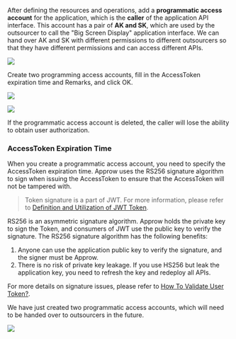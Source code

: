 <IntegrationDetailCard title="Create A Programmatic Access Account">

After defining the resources and operations, add a **programmatic access account** for the application, which is the **caller** of the application API interface. This account has a pair of **AK and SK**, which are used by the outsourcer to call the "Big Screen Display" application interface. We can hand over AK and SK with different permissions to different outsourcers so that they have different permissions and can access different APIs.

![](~@imagesEnUs/guides/authorization/create-programmatic-account-display-screen.png)

Create two programming access accounts, fill in the AccessToken expiration time and Remarks, and click OK.

![](~@imagesEnUs/guides/authorization/create-ak-sk-1.png)

![](~@imagesEnUs/guides/authorization/create-ak-sk-2.png)

If the programmatic access account is deleted, the caller will lose the ability to obtain user authorization.

### AccessToken Expiration Time

When you create a programmatic access account, you need to specify the AccessToken expiration time. Approw uses the RS256 signature algorithm to sign when issuing the AccessToken to ensure that the AccessToken will not be tampered with.

> Token signature is a part of JWT. For more information, please refer to [Definition and Utilization of JWT Token](/concepts/jwt-token.md).

RS256 is an asymmetric signature algorithm. Approw holds the private key to sign the Token, and consumers of JWT use the public key to verify the signature.
The RS256 signature algorithm has the following benefits:

1. Anyone can use the application public key to verify the signature, and the signer must be Approw.
2. There is no risk of private key leakage. If you use HS256 but leak the application key, you need to refresh the key and redeploy all APIs.

For more details on signature issues, please refer to [How To Validate User Token?](/guides/faqs/how-to-validate-user-token.md).

We have just created two programmatic access accounts, which will need to be handed over to outsourcers in the future.

![](~@imagesEnUs/guides/authorization/ak-sk-result.png)

</IntegrationDetailCard>
